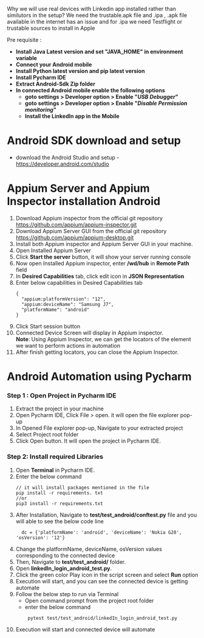 Why we will use real devices with Linkedin app installed rather than similutors in the setup?
We need the trustable.apk file and .ipa , .apk file available in the internet has an issue and for .ipa we need Testflight or trustable sources to install in Apple

Pre requisite :<br>

- **Install Java Latest version and set "JAVA_HOME" in environment variable**<br>
- **Connect your Android mobile**<br>
- **Install Python latest version and pip latest version**<br>
- **Install Pycharm IDE**<br>
- **Extract Android-Sdk Zip folder**<br>
- **In connected Android mobile enable the following options**
  - **goto settings > Developer option > Enable "_USB Debugger_"**
  - **goto settings > Developer option > Enable "_Disable Permission monitoring_"**
  - **Install the LinkedIn app in the Mobile**

# Android SDK download and setup

- download the Android Studio and setup - https://developer.android.com/studio

# Appium Server and Appium Inspector installation Android

1. Download Appium inspector from the official git repository https://github.com/appium/appium-inspector.git
2. Download Appium Server GUI from the official git repository https://github.com/appium/appium-desktop.git
3. Install both Appium inspector and Appium Server GUI in your machine.
4. Open Installed Appium Server
5. Click **Start the server** button, it will show your server running console
6. Now open Installed Appium inspector, enter **/wd/hub** in **Remote Path** field
7. In **Desired Capabilities** tab, click edit icon in **JSON Representation**
8. Enter below capabilities in Desired Capabilities tab
   ```
   {
     "appium:platformVersion": "12",
     "appium:deviceName": "Samsung J7",
     "platformName": "android"
   }
   ```
9. Click Start session button
10. Connected Device Screen will display in Appium inspector.<br>
    **Note**: Using Appium Inspector, we can get the locators of the element we want to perform actions in automation
11. After finish getting locators, you can close the Appium Inspector.

# Android Automation using Pycharm

### Step 1 : Open Project in Pycharm IDE

1. Extract the project in your machine
2. Open Pycharm IDE, Click File > open. it will open the file explorer pop-up
3. In Opened File explorer pop-up, Navigate to your extracted project
4. Select Project root folder
5. Click Open button. It will open the project in Pycharm IDE.

### Step 2: Install required Libraries

1. Open **Terminal** in Pycharm IDE.
2. Enter the below command
   ```
   // it will install packages mentioned in the file
   pip install -r requirements. txt
   //or
   pip3 install -r requirements.txt
   ```
3. After Installation, Navigate to **test/test_android/conftest.py** file and you will able to see the below code line
   ```
     dc = {'platformName': 'android', 'deviceName': 'Nokia G20', 'osVersion': '12'}
   ```
4. Change the platformName, deviceName, osVersion values corresponding to the connected device
5. Then, Navigate to **test/test_android/** folder.
6. Open **linkedIn_login_android_test.py**.
7. Click the green color Play icon in the script screen and select **Run** option
8. Execution will start, and you can see the connected device is getting automate
9. Follow the below step to run via Terminal
   - Open command prompt from the project root folder
   - enter the below command
     ```
      pytest test/test_android/linkedIn_login_android_test.py
     ```
10. Execution will start and connected device will automate
